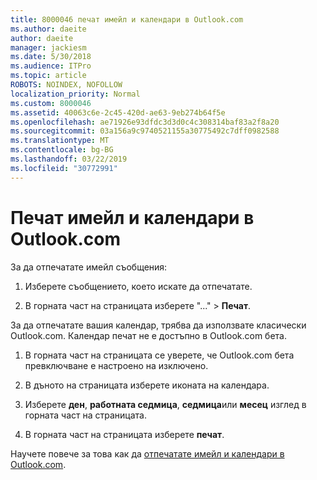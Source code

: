 ```yaml
---
title: 8000046 печат имейл и календари в Outlook.com
ms.author: daeite
author: daeite
manager: jackiesm
ms.date: 5/30/2018
ms.audience: ITPro
ms.topic: article
ROBOTS: NOINDEX, NOFOLLOW
localization_priority: Normal
ms.custom: 8000046
ms.assetid: 40063c6e-2c45-420d-ae63-9eb274b64f5e
ms.openlocfilehash: ae71926e93dfdc3d3d0c4c308314baf83a2f8a20
ms.sourcegitcommit: 03a156a9c9740521155a30775492c7dff0982588
ms.translationtype: MT
ms.contentlocale: bg-BG
ms.lasthandoff: 03/22/2019
ms.locfileid: "30772991"
---
```

# <a name="print-email-and-calendars-in-outlookcom"></a>Печат имейл и календари в Outlook.com

За да отпечатате имейл съобщения:
  
1. Изберете съобщението, което искате да отпечатате.
    
2. В горната част на страницата изберете "..." \> **Печат**. 
    
За да отпечатате вашия календар, трябва да използвате класически Outlook.com. Календар печат не е достъпно в Outlook.com бета.
  
1. В горната част на страницата се уверете, че Outlook.com бета превключване е настроено на изключено.
    
2. В дъното на страницата изберете иконата на календара.
    
3. Изберете **ден**, **работната седмица**, **седмица**или **месец** изглед в горната част на страницата. 
    
4. В горната част на страницата изберете **печат**. 
    
Научете повече за това как да [отпечатате имейл и календари в Outlook.com](https://go.microsoft.com/fwlink/p/?linkid=2001208&amp;clcid=0x409).
  

